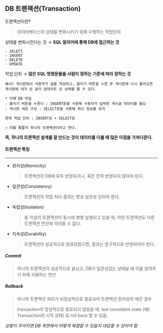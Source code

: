 ## DB 트랜잭션(Transaction)
트랜젝션이란?
> 데이터베이스의 상태를 변화시키기 위해 수행하는 작업단위

상태를 변화시킨다는 것 → **SQL 질의어에 통해 DB에 접근하는 것**
```
- SELECT
- INSERT
- DELETE
- UPDATE
```

작업 단위 → **많은 SQL 명령문들을 사람이 정하는 기준에 따라 정하는 것**
```
예시) 게시판에서 사용자가 글을 작성하고, 올리기 버튼을 누른 후 게시판에 다시 돌아오면 게시판에 내가 쓴 글이 업데이트 된 상태를 볼 수 있다.

* 이때 DB 작업
- 올리기 버튼을 누른다 : INSERT문을 사용해 사용자가 입력한 게시글 데이터를 옮김
- 게시판 새로 구성 : SELECT문을 사용해 최신 정보를 유지

현재 작업 단위 : INSERT문 + SELECT문

→ 이를 통틀어 하나의 트랜잭션이라고 한다.
```
**즉, 하나의 트랜잭션 설계를 잘 만드는 것이 데이터를 다룰 때 많은 이점을 가져다준다.**

#### 트랜잭션 특징

----------

-   원자성(Atomicity)
    
    > 트랜잭션이 DB에 모두 반영되거나, 혹은 전혀 반영되지 않아야 된다.
    
-   일관성(Consistency)
    
    > 트랜잭션의 작업 처리 결과는 항상 일관성 있어야 한다.
    
-   독립성(Isolation)
    
    > 둘 이상의 트랜잭션이 동시에 병행 실행되고 있을 때, 어떤 트랜잭션도 다른 트랜잭션 연산에 끼어들 수 없다.
    
-   지속성(Durability)
    
    > 트랜잭션이 성공적으로 완료되었으면, 결과는 영구적으로 반영되어야 한다.
    

##### [](https://github.com/gyoogle/tech-interview-for-developer/blob/master/Computer%20Science/Database/Transaction.md#commit)Commit

> 하나의 트랜잭션이 성공적으로 끝났고, DB가 일관성있는 상태일 때 이를 알려주기 위해 사용하는 연산

##### [](https://github.com/gyoogle/tech-interview-for-developer/blob/master/Computer%20Science/Database/Transaction.md#rollback)Rollback

> 하나의 트랜잭션 처리가 비정상적으로 종료되어 트랜잭션 원자성이 깨진 경우
> 
> transaction이 정상적으로 종료되지 않았을 때, last consistent state (예) Transaction의 시작 상태) 로 roll back 할 수 있음.

_상황이 주어지면 DB 측면에서 어떻게 해결할 수 있을지 대답할 수 있어야 함_